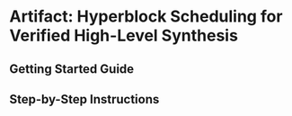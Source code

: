 # Artifact: Hyperblock Scheduling for Verified High-Level Synthesis

## Getting Started Guide

## Step-by-Step Instructions
